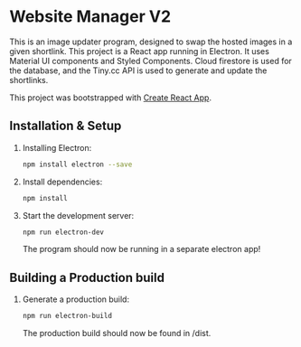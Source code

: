 # Website Manager V2

This is an image updater program, designed to swap the hosted images in a given shortlink. This project is a React app running in Electron. It uses Material UI components and Styled Components. Cloud firestore is used for the database, and the Tiny.cc API is used to generate and update the shortlinks. 

This project was bootstrapped with [Create React App](https://github.com/facebook/create-react-app).

## Installation & Setup

1. Installing Electron:

   ```sh
   npm install electron --save
   ```

2. Install dependencies:

   ```sh
   npm install
   ```

3. Start the development server:

   ```sh
   npm run electron-dev
   ```
   The program should now be running in a separate electron app!

## Building a Production build

1. Generate a production build:

   ```sh
   npm run electron-build
   ```

   The production build should now be found in /dist. 